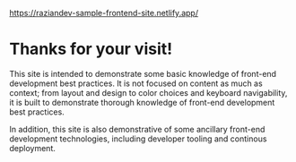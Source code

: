 https://raziandev-sample-frontend-site.netlify.app/

# Thanks for your visit!

This site is intended to demonstrate some basic knowledge of front-end development best practices. It is not focused on content as much as context; from layout and design to color choices and keyboard navigability, it is built to demonstrate thorough knowledge of front-end development best practices.

In addition, this site is also demonstrative of some ancillary front-end development technologies, including developer tooling and continous deployment.
